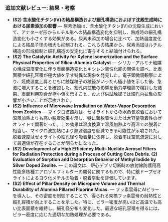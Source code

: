 ### 追加文献レビュー: 結果・考察
- **(S2) 含水酸化チタン(IV)の結晶構造および細孔構造におよぼす沈殿生成時における尿素添加の影響** — 尿素添加は、含水酸化チタン(IV)の沈殿生成において、アナターゼ形からルチル形への結晶構造変化を抑制し、熟成時の細孔構造変化も小さくする効果がある。尿素未添加の場合に比べて、加熱温度変化による結晶子径の増大も抑制される。これらの結果から、尿素添加はルチル構造の形成抑制と細孔構造の安定化に寄与すると結論付けられる。
- **(S2) The Catalytic Activity for Xylene Isomerization and the Surface Physical Properties of Silica-Alumina Catalyst** — シリカ・アルミナ触媒の焼成温度変化に伴う表面構造変化とキシレン異性化能の関係を調べ、比表面積や細孔容積が極大値を示す特異な現象を発見した。電子顕微鏡観察により、焼成温度上昇とともに触媒粒子の粒径がいったん極小値を示した後、急激に増大することを確認した。細孔内拡散の影響を動力学理論で検討した結果、表面利用割合が極小値を示すこと、および供試触媒では細孔内拡散の影響が小さいことが示唆された。
- **(S2) Influence of Microwave Irradiation on Water-Vapor Desorption from Zeolites** — マイクロ波照射は、ゼオライトからの水蒸気脱着において温風加熱よりも高い脱着効果を示し、特に難脱着性または大容量吸着性のゼオライトで顕著だった。この効果は温度換算で温風加熱より高温での脱着に相当し、マイクロ波加熱により熱源温度を低減できる可能性が示唆された。脱着速度はゼオライトの細孔径や吸着量に依存し、脱着率は空気流速に対して最適値が存在することが明らかになった。
- **(S2) Development of a High Efficiency Multi-Nuclide Aerosol Filters for Radiation Protection during a Process of Cutting Core Debris. (2) Evaluation of Sorption and Desorption Behavior of Methyl Iodide by Silver Doped Zeolite.** — この論文は、炉心デブリ切断時の放射線防護用高性能多核種エアロゾルフィルターの開発に関するもので、特に銀ドープゼオライトによるヨウ化メチルの吸着・脱着挙動を評価しています。
- **(S2) Effect of Pillar Density on Micropore Volume and Thermal Durability of Alumina Pillared Fluorine Micas.** — フッ素雲母にAlピラーを導入し、その密度を制御することで、得られる架橋フッ素雲母の耐熱性と細孔容積が向上することを示した。特に、ピラー密度が高いほど高温でも高い比表面積を維持し、細孔径分布も変化した。最適な細孔容積を得るには、ピラー密度に応じた適切な加熱処理が必要である。